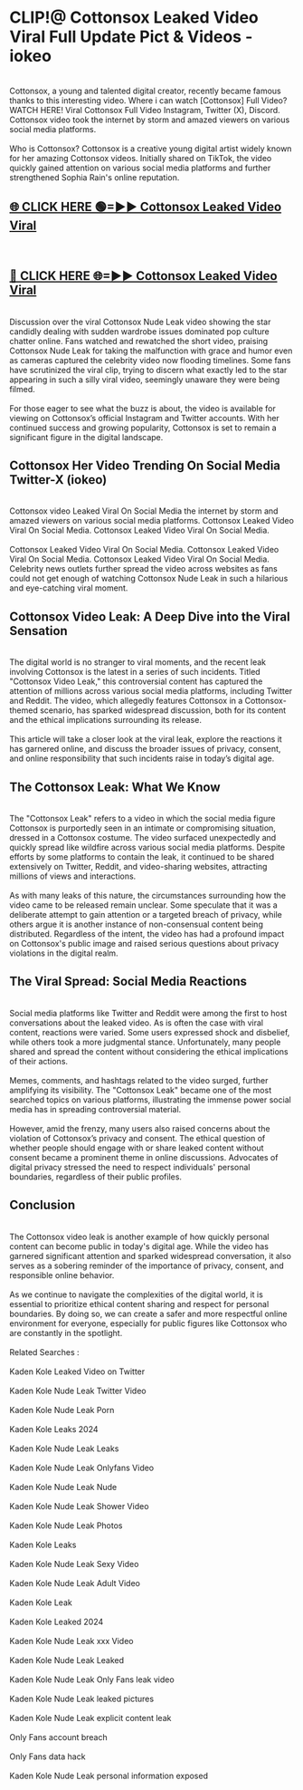 # CLIP!@ Cottonsox Leaked Video Viral Full Update Pict & Videos - iokeo
<br>
Cottonsox, a young and talented digital creator, recently became famous thanks to this interesting video. Where i can watch [Cottonsox] Full Video? WATCH HERE! Viral Cottonsox Full Video Instagram, Twitter (X), Discord. Cottonsox video took the internet by storm and amazed viewers on various social media platforms.
<br><br>
Who is Cottonsox? Cottonsox is a creative young digital artist widely known for her amazing Cottonsox videos. Initially shared on TikTok, the video quickly gained attention on various social media platforms and further strengthened Sophia Rain's online reputation.
<br>
<h2><a href="https://bestclip.site?title=Cottonsox">🌐 CLICK HERE 🟢=►► Cottonsox Leaked Video Viral</a></h2>
<br>
<h2><a href="https://bestclip.site?title=Cottonsox">🔴 CLICK HERE 🌐=►► Cottonsox Leaked Video Viral</a></h2>
<br>
Discussion over the viral Cottonsox Nude Leak video showing the star candidly dealing with sudden wardrobe issues dominated pop culture chatter online. Fans watched and rewatched the short video, praising Cottonsox Nude Leak for taking the malfunction with grace and humor even as cameras captured the celebrity video now flooding timelines. Some fans have scrutinized the viral clip, trying to discern what exactly led to the star appearing in such a silly viral video, seemingly unaware they were being filmed.
<br><br>
For those eager to see what the buzz is about, the video is available for viewing on Cottonsox’s official Instagram and Twitter accounts. With her continued success and growing popularity, Cottonsox is set to remain a significant figure in the digital landscape.
<br>
<h2>Cottonsox Her Video Trending On Social Media Twitter-X (iokeo)</h2>
<br>
Cottonsox video Leaked Viral On Social Media the internet by storm and amazed viewers on various social media platforms. Cottonsox Leaked Video Viral On Social Media. Cottonsox Leaked Video Viral On Social Media.
<br><br>
Cottonsox Leaked Video Viral On Social Media. Cottonsox Leaked Video Viral On Social Media. Cottonsox Leaked Video Viral On Social Media. Celebrity news outlets further spread the video across websites as fans could not get enough of watching Cottonsox Nude Leak in such a hilarious and eye-catching viral moment.
<br>
<h2>Cottonsox Video Leak: A Deep Dive into the Viral Sensation</h2>
<br>
The digital world is no stranger to viral moments, and the recent leak involving Cottonsox is the latest in a series of such incidents. Titled "Cottonsox Video Leak," this controversial content has captured the attention of millions across various social media platforms, including Twitter and Reddit. The video, which allegedly features Cottonsox in a Cottonsox-themed scenario, has sparked widespread discussion, both for its content and the ethical implications surrounding its release.
<br><br>
This article will take a closer look at the viral leak, explore the reactions it has garnered online, and discuss the broader issues of privacy, consent, and online responsibility that such incidents raise in today’s digital age.
<br>
<h2>The Cottonsox Leak: What We Know</h2>
<br>
The "Cottonsox Leak" refers to a video in which the social media figure Cottonsox is purportedly seen in an intimate or compromising situation, dressed in a Cottonsox costume. The video surfaced unexpectedly and quickly spread like wildfire across various social media platforms. Despite efforts by some platforms to contain the leak, it continued to be shared extensively on Twitter, Reddit, and video-sharing websites, attracting millions of views and interactions.
<br><br>
As with many leaks of this nature, the circumstances surrounding how the video came to be released remain unclear. Some speculate that it was a deliberate attempt to gain attention or a targeted breach of privacy, while others argue it is another instance of non-consensual content being distributed. Regardless of the intent, the video has had a profound impact on Cottonsox's public image and raised serious questions about privacy violations in the digital realm.
<br>
<h2>The Viral Spread: Social Media Reactions</h2>
<br>
Social media platforms like Twitter and Reddit were among the first to host conversations about the leaked video. As is often the case with viral content, reactions were varied. Some users expressed shock and disbelief, while others took a more judgmental stance. Unfortunately, many people shared and spread the content without considering the ethical implications of their actions.
<br><br>
Memes, comments, and hashtags related to the video surged, further amplifying its visibility. The "Cottonsox Leak" became one of the most searched topics on various platforms, illustrating the immense power social media has in spreading controversial material.
<br><br>
However, amid the frenzy, many users also raised concerns about the violation of Cottonsox’s privacy and consent. The ethical question of whether people should engage with or share leaked content without consent became a prominent theme in online discussions. Advocates of digital privacy stressed the need to respect individuals' personal boundaries, regardless of their public profiles.
<br>
<h2>Conclusion</h2>
<br>
The Cottonsox video leak is another example of how quickly personal content can become public in today's digital age. While the video has garnered significant attention and sparked widespread conversation, it also serves as a sobering reminder of the importance of privacy, consent, and responsible online behavior.
<br><br>
As we continue to navigate the complexities of the digital world, it is essential to prioritize ethical content sharing and respect for personal boundaries. By doing so, we can create a safer and more respectful online environment for everyone, especially for public figures like Cottonsox who are constantly in the spotlight.
<br><br>
Related Searches :
<br><br>
Kaden Kole Leaked Video on Twitter
<br><br>
Kaden Kole Nude Leak Twitter Video
<br><br>
Kaden Kole Nude Leak Porn
<br><br>
Kaden Kole Leaks 2024
<br><br>
Kaden Kole Nude Leak Leaks
<br><br>
Kaden Kole Nude Leak Onlyfans Video
<br><br>
Kaden Kole Nude Leak Nude
<br><br>
Kaden Kole Nude Leak Shower Video
<br><br>
Kaden Kole Nude Leak Photos
<br><br>
Kaden Kole Leaks
<br><br>
Kaden Kole Nude Leak Sexy Video
<br><br>
Kaden Kole Nude Leak Adult Video
<br><br>
Kaden Kole Leak
<br><br>
Kaden Kole Leaked 2024
<br><br>
Kaden Kole Nude Leak xxx Video
<br><br>
Kaden Kole Nude Leak Leaked
<br><br>
Kaden Kole Nude Leak Only Fans leak video
<br><br>
Kaden Kole Nude Leak leaked pictures
<br><br>
Kaden Kole Nude Leak explicit content leak
<br><br>
Only Fans account breach
<br><br>
Only Fans data hack
<br><br>
Kaden Kole Nude Leak personal information exposed